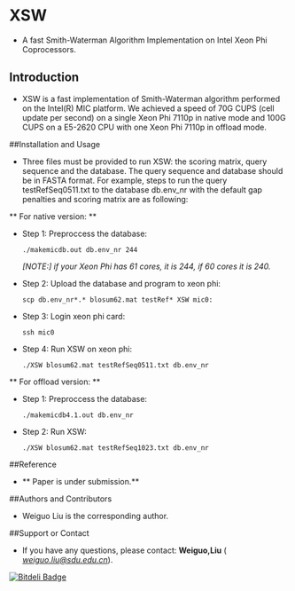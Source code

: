 # XSW
*   A fast Smith-Waterman Algorithm Implementation on Intel Xeon Phi Coprocessors.

## Introduction
* XSW is a fast implementation of Smith-Waterman algorithm performed on the Intel(R) MIC platform. We achieved a speed of 70G CUPS (cell update per second) on a single Xeon Phi 7110p in native mode and 100G CUPS on a E5-2620 CPU with one Xeon Phi 7110p in offload mode.

##Installation and Usage
* Three files must be provided to run XSW: the scoring matrix, query sequence and the database. The query sequence and database should be in FASTA format.
For example, steps to run the query testRefSeq0511.txt to the database db.env_nr with the default gap penalties and scoring matrix are as following:

** For native version: **

* Step 1: Preproccess the database:
 
    `./makemicdb.out db.env_nr 244`

    *[NOTE:] if your Xeon Phi has 61 cores, it is 244, if 60 cores it is 240.*
    
* Step 2: Upload the database and program to xeon phi:

    `scp db.env_nr*.* blosum62.mat testRef* XSW mic0:`

* Step 3: Login xeon phi card:

    `ssh mic0`
    
* Step 4: Run XSW on xeon phi:

    `./XSW blosum62.mat testRefSeq0511.txt db.env_nr`

** For offload version: **

* Step 1: Preproccess the database:

    `./makemicdb4.1.out db.env_nr`
    
* Step 2: Run XSW:

    `./XSW blosum62.mat testRefSeq1023.txt db.env_nr`


##Reference

* ** Paper is under submission.**

##Authors and Contributors

* Weiguo Liu is the corresponding author.


##Support or Contact
* If you have any questions, please contact: **Weiguo,Liu** ( *weiguo.liu@sdu.edu.cn*).



[![Bitdeli Badge](https://d2weczhvl823v0.cloudfront.net/sdu-hpcl/xsw/trend.png)](https://bitdeli.com/free "Bitdeli Badge")

